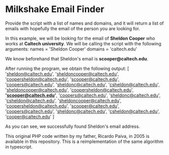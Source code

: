 # Milkshake Email Finder
Provide the script with a list of names and domains, and it will return a list of emails with hopefully the email of the person you are looking for.

In this example, we will be looking for the email of **Sheldon Cooper** who works at **Caltech university**. We will be calling the script with the following arguments:
names = 'Sheldon Cooper'
domains = 'caltech.</span>edu'

We know beforehand that Sheldon's email is **scooper@caltech.</span>edu**.

After running the program, we obtain the following output:
[
  'sheldon@caltech.edu',
  'sheldoncooper@caltech.edu',
  'coopersheldon@caltech.edu',
  'scooper@caltech.edu',
  'coopers@caltech.edu',
  'sheldonc@caltech.edu',
  'csheldon@caltech.edu',
  'sheldoncooper@caltech.edu',
  'coopersheldon@caltech.edu',
  **'scooper@caltech.edu'**,
  'coopers@caltech.edu',
  'sheldonc@caltech.edu',
  'csheldon@caltech.edu',
  'sheldoncooper@caltech.edu',
  'coopersheldon@caltech.edu',
  'scooper@caltech.edu',
  'coopers@caltech.edu',
  'sheldonc@caltech.edu',
  'csheldon@caltech.edu',
  'cooper@caltech.edu'
]

As you can see, we successfully found Sheldon's email address.

This original PHP code written by my father, Ricardo Paiva, in 2005 is available in this repository. This is a reimplementation of the same algorithm in typescript.

